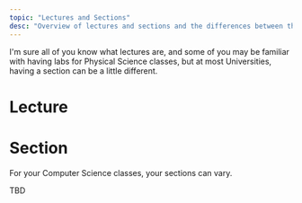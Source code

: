 ```yaml
---
topic: "Lectures and Sections"
desc: "Overview of lectures and sections and the differences between them"
---
```


I'm sure all of you know what lectures are, and some of you may be familiar with having labs for Physical Science classes, but at most Universities, having a section can be a little different. 

# Lecture


# Section

For your Computer Science classes, your sections can vary.

TBD
